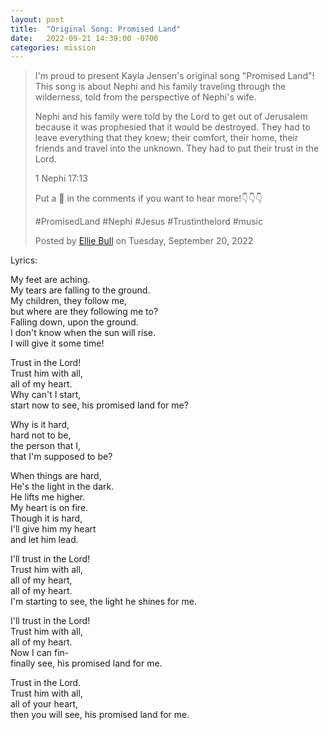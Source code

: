 ```yaml
---
layout: post
title:  "Original Song: Promised Land"
date:   2022-09-21 14:39:00 -0700
categories: mission
---
```

<div id="fb-root"></div>
<script async defer crossorigin="anonymous" src="https://connect.facebook.net/en_US/sdk.js#xfbml=1&version=v15.0" nonce="xaQqSb3N"></script>

<div class="fb-video" data-href="https://www.facebook.com/100066853792117/videos/1435757326934198/" data-width="500" data-show-text="true"><blockquote cite="https://www.facebook.com/100066853792117/videos/1435757326934198/" class="fb-xfbml-parse-ignore"><a href="https://www.facebook.com/100066853792117/videos/1435757326934198/"></a><p>I&#039;m proud to present Kayla Jensen&#039;s original song &quot;Promised Land&quot;! This song is about Nephi and his family traveling through the wilderness, told from the perspective of Nephi&#039;s wife. 

Nephi and his family were told by the Lord to get out of Jerusalem because it was prophesied that it would be destroyed. They had to leave everything that they knew; their comfort, their home, their friends and travel into the unknown. They had to put their trust in the Lord.

1 Nephi 17:13

Put a 🌊 in the comments  if you want to hear more!👇👇👇

#PromisedLand #Nephi #Jesus #Trustinthelord #music</p>Posted by <a href="https://www.facebook.com/people/Ellie-Bull/100066853792117/">Ellie Bull</a> on Tuesday, September 20, 2022</blockquote></div>


Lyrics:

My feet are aching.  
My tears are falling to the ground.  
My children, they follow me,  
but where are they following me to?  
Falling down, upon the ground.  
I don't know when the sun will rise.  
I will give it some time!  

Trust in the Lord!  
Trust him with all,  
all of my heart.  
Why can't I start,  
start now to see, his promised land for me?  

Why is it hard,  
hard not to be,  
the person that I,  
that I'm supposed to be?  

When things are hard,  
He's the light in the dark.  
He lifts me higher.  
My heart is on fire.  
Though it is hard,  
I'll give him my heart  
and let him lead.  

I'll trust in the Lord!  
Trust him with all,  
all of my heart,  
all of my heart.  
I'm starting to see, the light he shines for me.

I'll trust in the Lord!  
Trust him with all,  
all of my heart.  
Now I can fin-  
finally see, his promised land for me.

Trust in the Lord.  
Trust him with all,  
all of your heart,  
then you will see, his promised land for me.